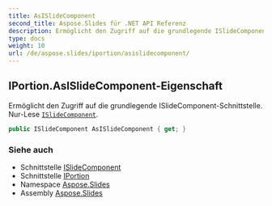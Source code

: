 ```yaml
---
title: AsISlideComponent
second_title: Aspose.Slides für .NET API Referenz
description: Ermöglicht den Zugriff auf die grundlegende ISlideComponent-Schnittstelle. Nur-Lese ISlideComponent aspose.slides/islidecomponent.
type: docs
weight: 10
url: /de/aspose.slides/iportion/asislidecomponent/
---
```


## IPortion.AsISlideComponent-Eigenschaft

Ermöglicht den Zugriff auf die grundlegende ISlideComponent-Schnittstelle. Nur-Lese [`ISlideComponent`](../../islidecomponent).

```csharp
public ISlideComponent AsISlideComponent { get; }
```

### Siehe auch

* Schnittstelle [ISlideComponent](../../islidecomponent)
* Schnittstelle [IPortion](../../iportion)
* Namespace [Aspose.Slides](../../iportion)
* Assembly [Aspose.Slides](../../../)